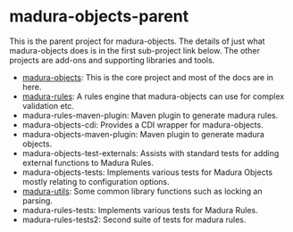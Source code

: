 madura-objects-parent
=====================

This is the parent project for madura-objects. The details of just what madura-objects does is in the first sub-project link below. The other projects are add-ons and supporting libraries and tools.
	
 * [madura-objects](./madura-objects/README.md): This is the core project and most of the docs are in here.
 * [madura-rules](./madura-rules/README.md): A rules engine that madura-objects can use for complex validation etc.
 * madura-rules-maven-plugin: Maven plugin to generate madura rules.
 * madura-objects-cdi: Provides a CDI wrapper for madura-objects.
 * madura-objects-maven-plugin: Maven plugin to generate madura objects.
 * madura-objects-test-externals: Assists with standard tests for adding external functions to Madura Rules.
 * madura-objects-tests: Implements various tests for Madura Objects mostly relating to configuration options.
 * [madura-utils](./madura-utils/README.md): Some common library functions such as locking an parsing.
 * madura-rules-tests: Implements various tests for Madura Rules.
 * madura-rules-tests2: Second suite of tests for madura rules.
 